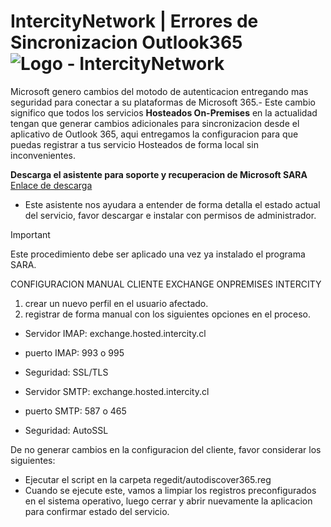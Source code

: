 # IntercityNetwork | Errores de Sincronizacion Outlook365 ![Logo - IntercityNetwork](https://github.com/intercitynetwork.png)

Microsoft genero cambios del motodo de autenticacion entregando mas seguridad para conectar a su plataformas de Microsoft 365.-
Este cambio significo que todos los servicios **Hosteados On-Premises** en la actualidad tengan que generar cambios adicionales para sincronizacion desde el aplicativo de Outlook 365, aqui entregamos la configuracion para que puedas registrar a tus servicio Hosteados de forma local sin inconvenientes.

**Descarga el asistente para soporte y recuperacion de Microsoft SARA**
[Enlace de descarga](https://aka.ms/sara)
- Este asistente nos ayudara a entender de forma detalla el estado actual del servicio, favor descargar e instalar con permisos de administrador.
> [!IMPORTANT]
> Este procedimiento debe ser aplicado una vez ya instalado el programa SARA.

CONFIGURACION MANUAL CLIENTE EXCHANGE ONPREMISES INTERCITY 
1) crear un nuevo perfil en el usuario afectado.
2) registrar de forma manual con los siguientes opciones en el proceso.
   
- Servidor IMAP: exchange.hosted.intercity.cl
- puerto IMAP: 993 o 995
- Seguridad: SSL/TLS

- Servidor SMTP: exchange.hosted.intercity.cl
- puerto SMTP: 587 o 465
- Seguridad: AutoSSL

De no generar cambios en la configuracion del cliente, favor considerar los siguientes:
- Ejecutar el script en la carpeta regedit/autodiscover365.reg
- Cuando se ejecute este, vamos a limpiar los registros preconfigurados en el sistema operativo, luego cerrar y abrir nuevamente la aplicacion para confirmar estado del servicio.

